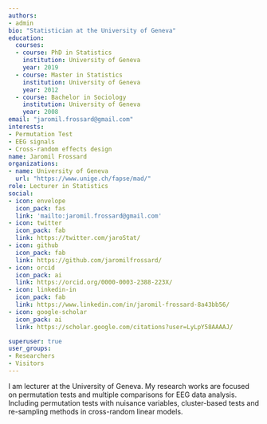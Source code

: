```yaml
---
authors:
- admin
bio: "Statistician at the University of Geneva"
education:
  courses:
  - course: PhD in Statistics
    institution: University of Geneva
    year: 2019
  - course: Master in Statistics
    institution: University of Geneva
    year: 2012
  - course: Bachelor in Sociology
    institution: University of Geneva
    year: 2008
email: "jaromil.frossard@gmail.com"
interests:
- Permutation Test
- EEG signals
- Cross-random effects design
name: Jaromil Frossard
organizations:
- name: University of Geneva
  url: "https://www.unige.ch/fapse/mad/"
role: Lecturer in Statistics
social:
- icon: envelope
  icon_pack: fas
  link: 'mailto:jaromil.frossard@gmail.com'
- icon: twitter
  icon_pack: fab
  link: https://twitter.com/jaroStat/
- icon: github
  icon_pack: fab
  link: https://github.com/jaromilfrossard/
- icon: orcid
  icon_pack: ai
  link: https://orcid.org/0000-0003-2388-223X/
- icon: linkedin-in
  icon_pack: fab
  link: https://www.linkedin.com/in/jaromil-frossard-8a43bb56/
- icon: google-scholar
  icon_pack: ai
  link: https://scholar.google.com/citations?user=LyLpY58AAAAJ/

superuser: true
user_groups:
- Researchers
- Visitors
---
```


I am lecturer at the University of Geneva. My research works are focused on permutation tests and multiple comparisons for EEG data analysis. Including permutation tests with nuisance variables, cluster-based tests and re-sampling methods in cross-random linear models.

